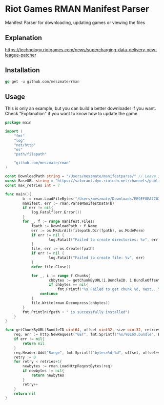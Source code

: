 # Riot Games RMAN Manifest Parser
Manifest Parser for downloading, updating games or viewing the files

## Explanation
https://technology.riotgames.com/news/supercharging-data-delivery-new-league-patcher

## Installation
```go
go get -u github.com/meszmate/rman
```

## Usage
This is only an example, but you can build a better downloader if you want. Check "Explanation" if you want to know how to update the game.
```go
package main

import (
	"fmt"
	"log"
	"net/http"
	"os"
	"path/filepath"

	"github.com/meszmate/rman"
)

const DownloadPath string = "/Users/meszmate/manifestparse/" // Leave it empty if you want to install to the current directory
const BaseURL string = "https://valorant.dyn.riotcdn.net/channels/public/bundles"
const max_retries int = 7

func main(){
    	b := rman.LoadFileBytes("/Users/meszmate/Downloads/EB9EF8EA7C032A8B.manifest")
    	manifest, err := rman.ParseManifestData(b)
    	if err != nil{
        	log.Fatalf(err.Error())
    	}
    	for _, f := range manifest.Files{
        	fpath := DownloadPath + f.Name
        	err := os.MkdirAll(filepath.Dir(fpath), os.ModePerm)
        	if err != nil {
            		log.Fatalf("Failed to create directories: %v", err)
        	}
        	file, err := os.Create(fpath)
        	if err != nil {
            		log.Fatalf("Failed to create file: %v", err)
        	}
        	defer file.Close()

        	for _, i := range f.Chunks{
            		chbytes := getChunkByURL(i.BundleID, i.BundleOffset, i.CompressedSize, max_retries)
            		if chbytes == nil{
                		fmt.Printf("%s Failed to get chunk %d, next...\n", fmt.Sprintf("%016X", i.BundleID), i.ChunkID)
				continue
			}
			file.Write(rman.Decompress(chbytes))
		}
		fmt.Println(fpath + " is successfully installed")
	}
}

func getChunkByURL(BundleID uint64, offset uint32, size uint32, retries int) []byte{
	req, err := http.NewRequest("GET", fmt.Sprintf("%s/%016X.bundle", BaseURL, BundleID), nil)
	if err != nil{
		return nil
	}
	req.Header.Add("Range", fmt.Sprintf("bytes=%d-%d", offset, offset+size-1))
	retry := 0
	for retry < retries+1{
		newbytes := rman.LoadHttpReqestBytes(req)
		if newbytes != nil{
			return newbytes
		}
		retry++
	}
	return nil
}
```
